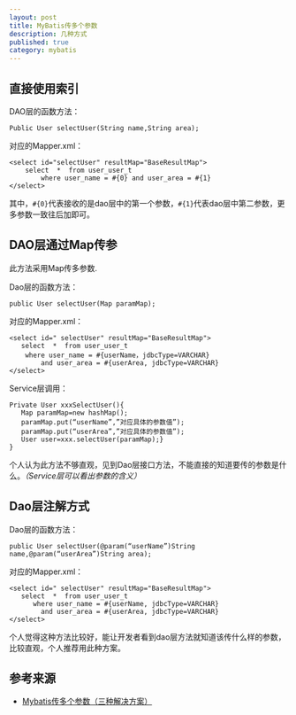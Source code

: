 ```yaml
---
layout: post
title: MyBatis传多个参数
description: 几种方式
published: true
category: mybatis
---
```



## 直接使用索引


DAO层的函数方法：

	Public User selectUser(String name,String area);
	
对应的Mapper.xml：

	<select id="selectUser" resultMap="BaseResultMap">
		select  *  from user_user_t 
			where user_name = #{0} and user_area = #{1}
	</select>

其中，`#{0}`代表接收的是dao层中的第一个参数，`#{1}`代表dao层中第二参数，更多参数一致往后加即可。


## DAO层通过Map传参

此方法采用Map传多参数.

Dao层的函数方法：

	public User selectUser(Map paramMap);
	
对应的Mapper.xml：

	<select id=" selectUser" resultMap="BaseResultMap">
	   select  *  from user_user_t  
		where user_name = #{userName，jdbcType=VARCHAR} 
			and user_area = #{userArea, jdbcType=VARCHAR}
	</select>

Service层调用：

	Private User xxxSelectUser(){
	   Map paramMap=new hashMap();
	   paramMap.put(“userName”,”对应具体的参数值”);
	   paramMap.put(“userArea”,”对应具体的参数值”);
	   User user=xxx.selectUser(paramMap);}
	}
	
个人认为此方法不够直观，见到Dao层接口方法，不能直接的知道要传的参数是什么。*（Service层可以看出参数的含义）*


## Dao层注解方式

Dao层的函数方法：

	public User selectUser(@param(“userName”)String name,@param(“userArea”)String area);

对应的Mapper.xml：

	<select id=" selectUser" resultMap="BaseResultMap">
	   select  *  from user_user_t  
		  where user_name = #{userName, jdbcType=VARCHAR} 
		    and user_area = #{userArea, jdbcType=VARCHAR}
	</select> 

个人觉得这种方法比较好，能让开发者看到dao层方法就知道该传什么样的参数，比较直观，个人推荐用此种方案。













## 参考来源

* [Mybatis传多个参数（三种解决方案）][Mybatis传多个参数（三种解决方案）]








[NingG]:    http://ningg.github.com  "NingG"

[Mybatis传多个参数（三种解决方案）]:				http://www.2cto.com/database/201409/338155.html









